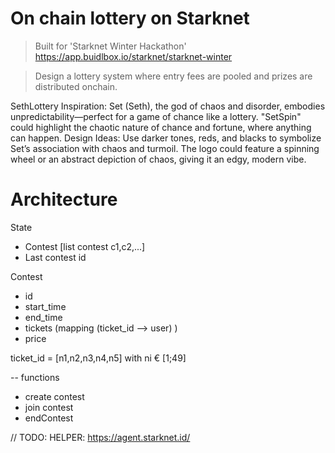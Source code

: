 # On chain lottery on Starknet
> Built for 'Starknet Winter Hackathon'
> https://app.buidlbox.io/starknet/starknet-winter


> Design a lottery system where entry fees are pooled and prizes are distributed onchain.


SethLottery
Inspiration: Set (Seth), the god of chaos and disorder, embodies unpredictability—perfect for a game of chance like a lottery. "SetSpin" could highlight the chaotic nature of chance and fortune, where anything can happen.
Design Ideas: Use darker tones, reds, and blacks to symbolize Set’s association with chaos and turmoil. The logo could feature a spinning wheel or an abstract depiction of chaos, giving it an edgy, modern vibe.


# Architecture 

State
- Contest [list contest c1,c2,...]
- Last contest id


Contest
- id
- start_time
- end_time
- tickets (mapping (ticket_id --> user) )
- price


ticket_id = [n1,n2,n3,n4,n5] with ni € [1;49]


-- functions

- create contest
- join contest 
- endContest

// TODO: HELPER: https://agent.starknet.id/
